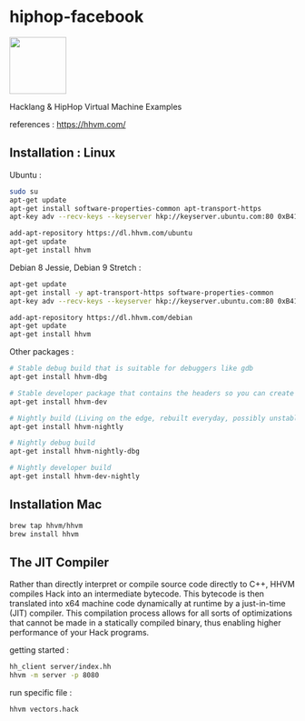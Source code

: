 # hiphop-facebook

<img src="https://hhvm.com/static/logo.svg" height="100"/>

Hacklang &amp; HipHop Virtual Machine Examples

references : https://hhvm.com/

## Installation : Linux
Ubuntu :
```bash
sudo su
apt-get update
apt-get install software-properties-common apt-transport-https
apt-key adv --recv-keys --keyserver hkp://keyserver.ubuntu.com:80 0xB4112585D386EB94

add-apt-repository https://dl.hhvm.com/ubuntu
apt-get update
apt-get install hhvm
```
Debian 8 Jessie, Debian 9 Stretch :
```bash
apt-get update
apt-get install -y apt-transport-https software-properties-common
apt-key adv --recv-keys --keyserver hkp://keyserver.ubuntu.com:80 0xB4112585D386EB94

add-apt-repository https://dl.hhvm.com/debian
apt-get update
apt-get install hhvm
```

Other packages :
```bash
# Stable debug build that is suitable for debuggers like gdb
apt-get install hhvm-dbg

# Stable developer package that contains the headers so you can create extensions, etc.
apt-get install hhvm-dev

# Nightly build (Living on the edge, rebuilt everyday, possibly unstable)
apt-get install hhvm-nightly

# Nightly debug build
apt-get install hhvm-nightly-dbg

# Nightly developer build
apt-get install hhvm-dev-nightly
```
## Installation Mac
```bash
brew tap hhvm/hhvm
brew install hhvm
```

## The JIT Compiler
Rather than directly interpret or compile source code directly to C++, HHVM compiles Hack into an intermediate bytecode. 
This bytecode is then translated into x64 machine code dynamically at runtime by a just-in-time (JIT) compiler. 
This compilation process allows for all sorts of optimizations that cannot be made in a statically compiled binary, 
thus enabling higher performance of your Hack programs.

getting started :
```bash
hh_client server/index.hh
hhvm -m server -p 8080
```
run specific file :
```
hhvm vectors.hack
```
